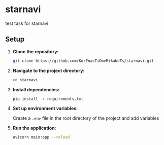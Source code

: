 # starnavi
test task for starnavi

## Setup

1. **Clone the repository:**

    ```bash
    git clone https://github.com/KorEnasTiOmeRikaNeTs/starnavi.git
    ```
    

2. **Navigate to the project directory:**

    ```bash
    cd starnavi
    ```


3. **Install dependencies:**

    ```bash
    pip install -r requirements.txt
    ```


4. **Set up environment variables:**

    Create a `.env` file in the root directory of the project and add variables


5. **Run the application:**

    ```bash
    uvicorn main:app --reload
    ```
